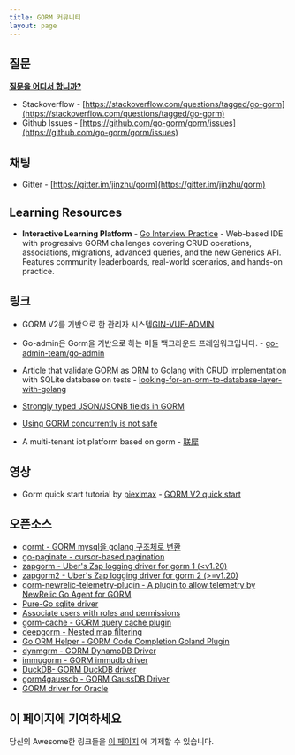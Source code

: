 ```yaml
---
title: GORM 커뮤니티
layout: page
---
```


## 질문

**[질문을 어디서 합니까?](https://stackoverflow.com/help/how-to-ask)**

* Stackoverflow - [https://stackoverflow.com/questions/tagged/go-gorm](https://stackoverflow.com/questions/tagged/go-gorm)
* Github Issues - [https://github.com/go-gorm/gorm/issues](https://github.com/go-gorm/gorm/issues)

## 채팅

* Gitter - [https://gitter.im/jinzhu/gorm](https://gitter.im/jinzhu/gorm)

## Learning Resources

* **Interactive Learning Platform** - [Go Interview Practice](https://app.gointerview.dev/packages/gorm) - Web-based IDE with progressive GORM challenges covering CRUD operations, associations, migrations, advanced queries, and the new Generics API. Features community leaderboards, real-world scenarios, and hands-on practice.

## 링크

* GORM V2를 기반으로 한 관리자 시스템[GIN-VUE-ADMIN](https://github.com/flipped-aurora/gin-vue-admin)

* Go-admin은 Gorm을 기반으로 하는 미들 백그라운드 프레임워크입니다.  - [go-admin-team/go-admin](https://github.com/go-admin-team/go-admin)

* Article that validate GORM as ORM to Golang with CRUD implementation with SQLite database on tests - [looking-for-an-orm-to-database-layer-with-golang](https://medium.com/@rafaelholanda90/continuing-looking-for-an-orm-to-database-layer-with-golang-7fee0316a989)

* [Strongly typed JSON/JSONB fields in GORM](https://www.terminateandstayresident.com/2022-07-13/orm-json)

* [Using GORM concurrently is not safe](https://zhuanlan.zhihu.com/p/556065676)

* A multi-tenant iot platform based on gorm - [联犀](https://github.com/unitedrhino/things)

## 영상

* Gorm quick start tutorial by [piexlmax](https://github.com/piexlmax) - [GORM V2 quick start](https://www.bilibili.com/video/BV1E64y1472a#reply5032293079)

## 오픈소스

* [gormt - GORM mysql을 golang 구조체로 변환](https://github.com/xxjwxc/gormt)
* [go-paginate - cursor-based pagination](https://github.com/raphaelvigee/go-paginate)
* [zapgorm - Uber's Zap logging driver for gorm 1 (<v1.20)](https://github.com/moul/zapgorm)
* [zapgorm2 - Uber's Zap logging driver for gorm 2 (>=v1.20)](https://github.com/moul/zapgorm2)
* [gorm-newrelic-telemetry-plugin - A plugin to allow telemetry by NewRelic Go Agent for GORM](https://github.com/rafaelhl/gorm-newrelic-telemetry-plugin)
* [Pure-Go sqlite driver](https://github.com/glebarez/sqlite)
* [Associate users with roles and permissions](https://github.com/Permify/permify-gorm)
* [gorm-cache - GORM query cache plugin](https://github.com/liyuan1125/gorm-cache)
* [deepgorm - Nested map filtering](https://github.com/survivorbat/gorm-deep-filtering)
* [Go ORM Helper - GORM Code Completion Goland Plugin](https://github.com/maiqingqiang/go-orm-helper)
* [dynmgrm - GORM DynamoDB Driver](https://github.com/miyamo2/dynmgrm)
* [immugorm - GORM immudb driver](https://github.com/codenotary/immugorm)
* [DuckDB- GORM DuckDB driver](https://github.com/alifiroozi80/duckdb)
* [gorm4gaussdb - GORM GaussDB Driver](https://github.com/okyer/gorm4gaussdb)
* [GORM driver for Oracle](https://github.com/oracle-samples/gorm-oracle)

## <span id="contribute">이 페이지에 기여하세요</span>

당신의 Awesome한 링크들을 [이 페이지](https://github.com/go-gorm/gorm.io/edit/master/pages/community.md) 에 기제할 수 있습니다.
